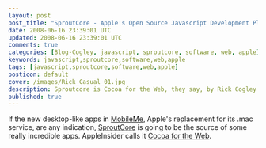 ```yaml
---           
layout: post
post_title: "SproutCore - Apple's Open Source Javascript Development Platform"
date: 2008-06-16 23:39:01 UTC
updated: 2008-06-16 23:39:01 UTC
comments: true
categories: [Blog-Cogley, javascript, sproutcore, software, web, apple]
keywords: javascript,sproutcore,software,web,apple
tags: [javascript,sproutcore,software,web,apple]
posticon: default
cover: /images/Rick_Casual_01.jpg
description: Sproutcore is Cocoa for the Web, they say, by Rick Cogley.
published: true
---
```

 
If the new desktop-like apps in [MobileMe](http://www.appleinsider.com/articles/08/06/09/apple_introduces_mobileme_push_internet_service.html), Apple's replacement for its .mac service, are any indication, [SproutCore](http://www.sproutcore.com/) is going to be the source of some really incredible apps. AppleInsider calls it [Cocoa for the Web](http://www.appleinsider.com/articles/08/06/16/apples_open_secret_sproutcore_is_cocoa_for_the_web.html).